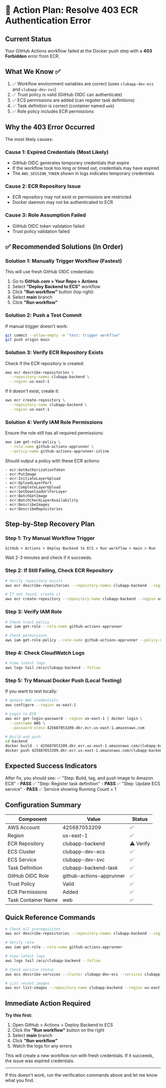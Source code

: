 # 🚨 Action Plan: Resolve 403 ECR Authentication Error

## Current Status
Your GitHub Actions workflow failed at the Docker push step with a **403 Forbidden** error from ECR.

## What We Know ✅
1. ✅ Workflow environment variables are correct (uses `clubapp-dev-ecs` and `clubapp-dev-svc`)
2. ✅ Trust policy is valid (GitHub OIDC can authenticate)
3. ✅ ECS permissions are added (can register task definitions)
4. ✅ Task definition is correct (container named `web`)
5. ✅ Role policy includes ECR permissions

## Why the 403 Error Occurred

The most likely causes:

### Cause 1: Expired Credentials (Most Likely)
- GitHub OIDC generates temporary credentials that expire
- If the workflow took too long or timed out, credentials may have expired
- The `AWS_SESSION_TOKEN` shown in logs indicates temporary credentials

### Cause 2: ECR Repository Issue
- ECR repository may not exist or permissions are restricted
- Docker daemon may not be authenticated to ECR

### Cause 3: Role Assumption Failed
- GitHub OIDC token validation failed
- Trust policy validation failed

## ✅ Recommended Solutions (In Order)

### Solution 1: Manually Trigger Workflow (Fastest)
This will use fresh GitHub OIDC credentials:

1. Go to **GitHub.com > Your Repo > Actions**
2. Select **"Deploy Backend to ECS"** workflow
3. Click **"Run workflow"** button (top right)
4. Select **main** branch
5. Click **"Run workflow"**

### Solution 2: Push a Test Commit
If manual trigger doesn't work:

```bash
git commit --allow-empty -m "test: trigger workflow"
git push origin main
```

### Solution 3: Verify ECR Repository Exists
Check if the ECR repository is created:

```bash
aws ecr describe-repositories \
  --repository-names clubapp-backend \
  --region us-east-1
```

If it doesn't exist, create it:
```bash
aws ecr create-repository \
  --repository-name clubapp-backend \
  --region us-east-1
```

### Solution 4: Verify IAM Role Permissions
Ensure the role still has all required permissions:

```bash
aws iam get-role-policy \
  --role-name github-actions-apprunner \
  --policy-name github-actions-apprunner-inline
```

Should output a policy with these ECR actions:
```
- ecr:GetAuthorizationToken
- ecr:PutImage
- ecr:InitiateLayerUpload
- ecr:UploadLayerPart
- ecr:CompleteLayerUpload
- ecr:GetDownloadUrlForLayer
- ecr:BatchGetImage
- ecr:BatchCheckLayerAvailability
- ecr:DescribeImages
- ecr:DescribeRepositories
```

## Step-by-Step Recovery Plan

### Step 1: Try Manual Workflow Trigger
```
GitHub > Actions > Deploy Backend to ECS > Run workflow > main > Run
```

Wait 2-3 minutes and check if it succeeds.

### Step 2: If Still Failing, Check ECR Repository
```bash
# Verify repository exists
aws ecr describe-repositories --repository-names clubapp-backend --region us-east-1

# If not found, create it
aws ecr create-repository --repository-name clubapp-backend --region us-east-1
```

### Step 3: Verify IAM Role
```bash
# Check trust policy
aws iam get-role --role-name github-actions-apprunner

# Check permissions
aws iam get-role-policy --role-name github-actions-apprunner --policy-name github-actions-apprunner-inline
```

### Step 4: Check CloudWatch Logs
```bash
# View latest logs
aws logs tail /ecs/clubapp-backend --follow
```

### Step 5: Try Manual Docker Push (Local Testing)
If you want to test locally:

```bash
# Update AWS credentials
aws configure --region us-east-1

# Login to ECR
aws ecr get-login-password --region us-east-1 | docker login \
  --username AWS \
  --password-stdin 425687053209.dkr.ecr.us-east-1.amazonaws.com

# Build and push
cd backend
docker build -t 425687053209.dkr.ecr.us-east-1.amazonaws.com/clubapp-backend:latest .
docker push 425687053209.dkr.ecr.us-east-1.amazonaws.com/clubapp-backend:latest
```

## Expected Success Indicators

After fix, you should see:
✅ "Step: Build, tag, and push image to Amazon ECR" - **PASS**
✅ "Step: Register task definition" - **PASS**
✅ "Step: Update ECS service" - **PASS**
✅ Service showing Running Count = 1

## Configuration Summary

| Component | Value | Status |
|-----------|-------|--------|
| AWS Account | 425687053209 | ✅ |
| Region | us-east-1 | ✅ |
| ECR Repository | clubapp-backend | ⚠️ Verify |
| ECS Cluster | clubapp-dev-ecs | ✅ |
| ECS Service | clubapp-dev-svc | ✅ |
| Task Definition | clubapp-backend-task | ✅ |
| GitHub OIDC Role | github-actions-apprunner | ✅ |
| Trust Policy | Valid | ✅ |
| ECR Permissions | Added | ✅ |
| Task Container Name | web | ✅ |

## Quick Reference Commands

```bash
# Check all prerequisites
aws ecr describe-repositories --repository-names clubapp-backend --region us-east-1

# Verify role
aws iam get-role --role-name github-actions-apprunner

# View latest logs
aws logs tail /ecs/clubapp-backend --follow

# Check service status
aws ecs describe-services --cluster clubapp-dev-ecs --services clubapp-dev-svc --region us-east-1

# List recent images
aws ecr list-images --repository-name clubapp-backend --region us-east-1
```

## Immediate Action Required

**Try this first:**

1. Open GitHub > Actions > Deploy Backend to ECS
2. Click the **"Run workflow"** button on the right
3. Select **main** branch  
4. Click **"Run workflow"**
5. Watch the logs for any errors

This will create a new workflow run with fresh credentials. If it succeeds, the issue was expired credentials.

---

If this doesn't work, run the verification commands above and let me know what you find.

